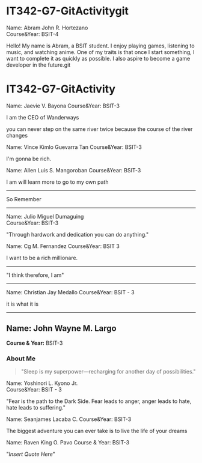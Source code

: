 
# IT342-G7-GitActivitygit 

Name: Abram John R. Hortezano  
Course&Year: BSIT-4

Hello! My name is Abram, a BSIT student. I enjoy playing games, listening to music, and watching anime. 
One of my traits is that once I start something, I want to complete it as quickly as possible. 
I also aspire to become a game developer in the future.git 

# IT342-G7-GitActivity
Name: Jaevie V. Bayona
Course&Year: BSIT-3

I am the CEO of Wanderways

you can never step on the same river twice because the course of the river changes

Name: Vince Kimlo Guevarra Tan
Course&Year: BSIT-3

I'm gonna be rich. 



Name: Allen Luis S. Mangoroban
Course&Year: BSIT-3

I am will learn more to go to my own path
***
So Remember
***

Name: Julio Miguel Dumaguing  
Course&Year: BSIT-3  
  
"Through hardwork and dedication you can do anything."


Name: Cg M. Fernandez
Course&Year: BSIT 3  

I want to be a rich millionare. 
***
"I think therefore, I am"
***

Name: Christian Jay Medallo
Course&Year: BSIT - 3

it is what it is
***

## Name: John Wayne M. Largo
**Course & Year:** BSIT-3

### About Me
> "Sleep is my superpower—recharging for another day of possibilities."


Name: Yoshinori L. Kyono Jr.  
Course&Year: BSIT - 3

"Fear is the path to the Dark Side. Fear leads to anger, anger leads to hate, hate leads to suffering."


Name: Seanjames Lacaba C.
Course&Year: BSIT-3


The biggest adventure you can ever take is to live the life of your dreams

Name: Raven King O. Pavo
Course & Year: BSIT-3

"*Insert Quote Here*"

